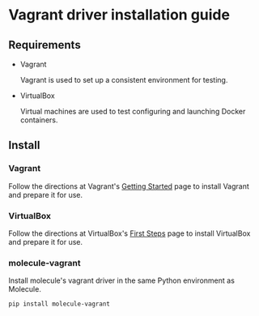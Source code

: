 # Vagrant driver installation guide

## Requirements

* Vagrant

  Vagrant is used to set up a consistent environment for testing.

* VirtualBox

  Virtual machines are used to test configuring and launching Docker containers.

## Install

### Vagrant

Follow the directions at Vagrant's [Getting Started](https://www.vagrantup.com/intro/getting-started/index.html) page to install Vagrant and prepare it for use.

### VirtualBox

Follow the directions at VirtualBox's [First Steps](https://www.virtualbox.org/manual/UserManual.html#Introduction) page to install VirtualBox and prepare it for use.

### molecule-vagrant

Install molecule's vagrant driver in the same Python environment as Molecule.

```sh
pip install molecule-vagrant
```
